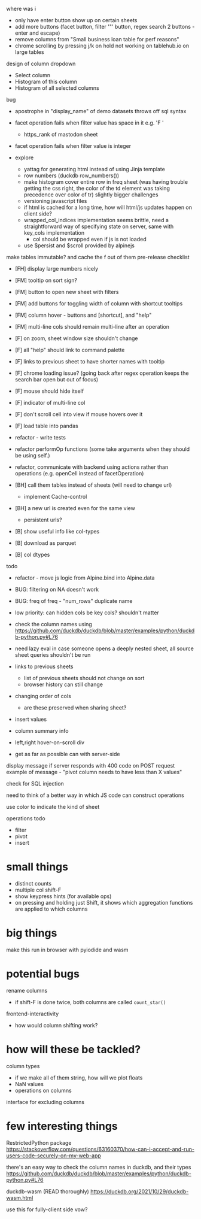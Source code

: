 where was i
* only have enter button show up on certain sheets
* add more buttons (facet button, filter '"' button, regex search 2 buttons - enter and escape)
* remove columns from "Small business loan table for perf reasons"
* chrome scrolling by pressing j/k on hold not working on tablehub.io on large tables

design of column dropdown
* Select column
* Histogram of this column
* Histogram of all selected columns

bug
* apostrophe in "display_name" of demo datasets throws off sql syntax
* facet operation fails when filter value has space in it e.g. 'F '
  * https_rank of mastodon sheet
* facet operation fails when filter value is integer

* explore
  * yattag for generating html instead of using Jinja template
  * row numbers (duckdb row_numbers())
  * make histogram cover entire row in freq sheet (was having trouble getting the css right, the color of the td element was taking precedence over color of tr)
slightly bigger challenges
  * versioning javascript files
  * if html is cached for a long time, how will html/js updates happen on client side?
  * wrapped_col_indices implementation seems brittle, need a straightforward way of specifying state on server, same with key_cols implementation
    * col should be wrapped even if js is not loaded
  * use $persist and $scroll provided by alpinejs

make tables immutable? and cache the f out of them
pre-release checklist
* [FH] display large numbers nicely
* [FM] tooltip on sort sign?
* [FM] button to open new sheet with filters
* [FM] add buttons for toggling width of column with shortcut tooltips
* [FM] column hover - buttons and [shortcut], and "help"
* [FM] multi-line cols should remain multi-line after an operation
* [F] on zoom, sheet window size shouldn't change
* [F] all "help" should link to command palette
* [F] links to previous sheet to have shorter names with tooltip
* [F] chrome loading issue? (going back after regex operation keeps the search bar open but out of focus)
* [F] mouse should hide itself
* [F] indicator of multi-line col
* [F] don't scroll cell into view if mouse hovers over it
* [F] load table into pandas
* refactor - write tests
* refactor performOp functions (some take arguments when they should be using self.<attribute>)
* refactor, communicate with backend using actions rather than operations (e.g. openCell instead of facetOperation)

* [BH] call them tables instead of sheets (will need to change url)
  * implement Cache-control
* [BH] a new url is created even for the same view
  * persistent urls?
* [B] show useful info like col-types
* [B] download as parquet
* [B] col dtypes

todo
* refactor - move js logic from Alpine.bind into Alpine.data
* BUG: filtering on NA doesn't work
* BUG: freq of freq - "num_rows" duplicate name
* low priority: can hidden cols be key cols? shouldn't matter
* check the column names using https://github.com/duckdb/duckdb/blob/master/examples/python/duckdb-python.py#L76
* need lazy eval in case someone opens a deeply nested sheet, all source sheet queries shouldn't be run
* links to previous sheets
  * list of previous sheets should not change on sort
  * browser history can still change

* changing order of cols
  * are these preserved when sharing sheet?

* insert values
* column summary info
* left,right hover-on-scroll div

* get as far as possible can with server-side

display message if server responds with 400 code on POST request
example of message - "pivot column needs to have less than X values"

check for SQL injection

need to think of a better way in which JS code can construct operations

use color to indicate the kind of sheet

operations todo
* filter
* pivot
* insert

# small things
* distinct counts
* multiple col shift-F
* show keypress hints (for available ops)
* on pressing and holding just Shift, it shows which aggregation functions are applied to which columns

# big things
make this run in browser with pyiodide and wasm

# potential bugs
rename columns
* if shift-F is done twice, both columns are called `count_star()`

frontend-interactivity
* how would column shifting work?

# how will these be tackled?
column types
* if we make all of them string, how will we plot floats
* NaN values
* operations on columns

interface for excluding columns

# few interesting things
RestrictedPython package
https://stackoverflow.com/questions/63160370/how-can-i-accept-and-run-users-code-securely-on-my-web-app

there's an easy way to check the column names in duckdb, and their types
https://github.com/duckdb/duckdb/blob/master/examples/python/duckdb-python.py#L76

duckdb-wasm (READ thoroughly)
https://duckdb.org/2021/10/29/duckdb-wasm.html

use this for fully-client side vow?
